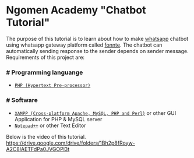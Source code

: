 # Ngomen Academy "Chatbot Tutorial"

The purpose of this tutorial is to learn about how to make [whatsapp](whatsapp.com) chatbot using whatsapp gateway platform called [fonnte](fonnte.com). The chatbot can automatically sending response to the sender depends on sender message. Requirements of this project are:
### # Programming languange
- [`PHP (Hypertext Pre-processor)`](php.net)
### # Software
- [`XAMPP (Cross-platform Apache, MySQL, PHP and Perl)`](xampp.com) or other GUI Application for PHP & MySQL server
- [`Notepad++`](notepad-plus-plus.org) or other Text Editor

Below is the video of this tutorial.<br>
https://drive.google.com/drive/folders/1Bh2p8fRoyw-A2C8IAETFdPa0JVGOPl3t
